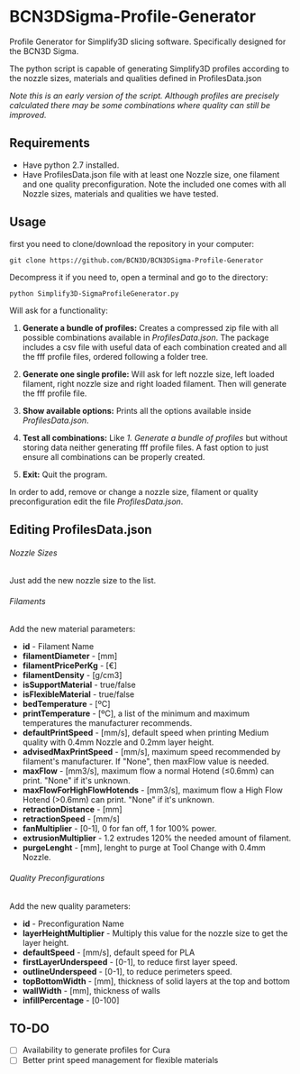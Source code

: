 # BCN3DSigma-Profile-Generator
Profile Generator for Simplify3D slicing software. Specifically designed for the BCN3D Sigma.

The python script is capable of generating Simplify3D profiles according to the nozzle sizes, materials and qualities defined in ProfilesData.json

*Note this is an early version of the script. Although profiles are precisely calculated there may be some combinations where quality can still be improved.*

## Requirements

- Have python 2.7 installed.
- Have ProfilesData.json file with at least one Nozzle size, one filament and one quality preconfiguration. Note the included one comes with all Nozzle sizes, materials and qualities we have tested.

## Usage

first you need to clone/download the repository in your computer:

`git clone https://github.com/BCN3D/BCN3DSigma-Profile-Generator`

Decompress it if you need to, open a terminal and go to the directory:

`python Simplify3D-SigmaProfileGenerator.py`

Will ask for a functionality:

1. **Generate a bundle of profiles:** Creates a compressed zip file with all possible combinations available in *ProfilesData.json*. The package includes a csv file with useful data of each combination created and all the fff profile files, ordered following a folder tree.

2. **Generate one single profile:** Will ask for left nozzle size, left loaded filament, right nozzle size and right loaded filament. Then will generate the fff profile file.

3. **Show available options:** Prints all the options available inside *ProfilesData.json*.

4. **Test all combinations:** Like *1. Generate a bundle of profiles* but without storing data neither generating fff profile files. A fast option to just ensure all combinations can be properly created.

5. **Exit:** Quit the program.

In order to add, remove or change a nozzle size, filament or quality preconfiguration edit the file *ProfilesData.json*.

## Editing ProfilesData.json

###### Nozzle Sizes
Just add the new nozzle size to the list.

###### Filaments
Add the new material parameters:
* **id** - Filament Name
* **filamentDiameter** - [mm]
* **filamentPricePerKg** - [€]
* **filamentDensity** - [g/cm3]
* **isSupportMaterial** - true/false
* **isFlexibleMaterial** - true/false
* **bedTemperature** - [ºC]
* **printTemperature** - [ºC], a list of the minimum and maximum temperatures the manufacturer recommends.
* **defaultPrintSpeed** - [mm/s], default speed when printing Medium quality with 0.4mm Nozzle and 0.2mm layer height.
* **advisedMaxPrintSpeed** - [mm/s], maximum speed recommended by filament's manufacturer. If "None", then maxFlow value is needed.
* **maxFlow** - [mm3/s], maximum flow a normal Hotend (≤0.6mm) can print. "None" if it's unknown.
* **maxFlowForHighFlowHotends** - [mm3/s], maximum flow a High Flow Hotend (>0.6mm) can print. "None" if it's unknown.
* **retractionDistance** - [mm]
* **retractionSpeed** - [mm/s]
* **fanMultiplier** - [0-1], 0 for fan off, 1 for 100% power.
* **extrusionMultiplier** - 1.2 extrudes 120% the needed amount of filament.
* **purgeLenght** - [mm], lenght to purge at Tool Change with 0.4mm Nozzle.

###### Quality Preconfigurations
Add the new quality parameters:
* **id** - Preconfiguration Name
* **layerHeightMultiplier** - Multiply this value for the nozzle size to get the layer height.
* **defaultSpeed** - [mm/s], default speed for PLA
* **firstLayerUnderspeed** - [0-1], to reduce first layer speed.
* **outlineUnderspeed** - [0-1], to reduce perimeters speed.
* **topBottomWidth** - [mm], thickness of solid layers at the top and bottom
* **wallWidth** - [mm], thickness of walls
* **infillPercentage** - [0-100]

## TO-DO

- [ ] Availability to generate profiles for Cura
- [ ] Better print speed management for flexible materials
